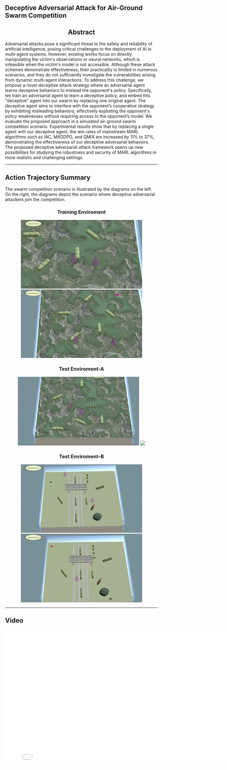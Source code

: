 ## Deceptive Adversarial Attack for Air-Ground Swarm Competition

## <center> Abstract <center>
Adversarial attacks pose a significant threat to the safety and reliability of artificial intelligence, posing critical challenges to the deployment of AI in multi-agent systems. However, existing works focus on directly manipulating the victim's observations or neural networks, which is infeasible when the victim's model is not accessible. Although these attack schemes demonstrate effectiveness, their practicality is limited in numerous scenarios, and they do not sufficiently investigate the vulnerabilities arising from dynamic multi-agent interactions. To address this challenge, we propose a novel deceptive attack strategy where an adversarial agent learns deceptive behaviors to mislead the opponent's policy. Specifically, we train an adversarial agent to learn a deceptive policy, and embed this "deceptive" agent into our swarm by replacing one original agent. The deceptive agent aims to interfere with the opponent’s cooperative strategy by exhibiting misleading behaviors, effectively exploiting the opponent's policy weaknesses without requiring access to the opponent’s model. We evaluate the proposed approach in a simulated air-ground swarm competition scenario. Experimental results show that by replacing a single agent with our deceptive agent, the win rates of mainstream MARL algorithms such as IAC, MADDPG, and QMIX are increased by 11\% to 37\%, demonstrating the effectiveness of our deceptive adversarial behaviors. The proposed deceptive adversarial attack framework opens up new possibilities for studying the robustness and security of MARL algorithms in more realistic and challenging settings.

---

## Action Trajectory Summary
The swarm competition scenario is illustrated by the diagrams on the left. On the right, the diagrams depict the scenario where deceptive adversarial attackers join the competition.

### <center>Training Enviroment</center>
<center class="half">
    <img src="https://raw.githubusercontent.com/herveyrobot/HMAG.github.io/gh-pages/image/TRE-A1.gif" width="400"/> <img src="https://raw.githubusercontent.com/herveyrobot/HMAG.github.io/gh-pages/image/TRE-C.gif" width="400"/>
</center>
    
### <center>Test Enviroment-A </center>
<center class="half">
    <img src="https://raw.githubusercontent.com/herveyrobot/HMAG.github.io/gh-pages/image/TEEA-A-1.gif" width="400"/> <img src="https://raw.githubusercontent.com/herveyrobot/HMAG.github.io/gh-pages/image/TEEA-C1.gif" width="400"/>
</center>

### <center>Test Enviroment-B </center>
<center class="half">
    <img src="https://raw.githubusercontent.com/herveyrobot/HMAG.github.io/gh-pages/image/TEEB-A.gif" width="400"/> <img src="https://raw.githubusercontent.com/herveyrobot/HMAG.github.io/gh-pages/image/TEEB-C.gif" width="400"/>
</center>
    
---


## Video
<iframe height=450 width=800 src="//player.bilibili.com/player.html?aid=228588871&bvid=BV1Xh41157JE&cid=1128362355&page=1" scrolling="no" border="0" frameborder="no" framespacing="0" allowfullscreen="true">  </iframe>

